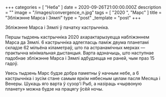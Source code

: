 +++
categories = [ "Неба" ]
date = 2020-09-26T21:00:00.000Z
description = ""
image = "/images/convergence_n.jpg"
tags = [ "2020 ", "Марс" ]
title = "Збліжэнне Марса і Зямлі"
type = "post"
_template = "post"
+++

Збліжэнне Марса і Зямлі ў пачатку кастрычніка.  
  
Першы тыдзень кастрычніка 2020 ахарактарызуецца набліжэннем Марса да Зямлі. 6 кастрычніка адлегласць паміж двума планетамі складзе 62 мільёна кіламетраў, што па астранамічных мерках — практычна мінімальная дыстанцыя. Варта адзначыць, што наступнае падобнае збліжэнне Марса і Зямлі адбудзецца не раней, чым праз 15 гадоў.  
  
Увесь тыдзень Марс будзе добра паметны ў начным небе, а 6 кастрычніка і зусім стане самым яркім нябесным целам пасля Месяца і Венеры. Шукаць яго варта ў сузор'і Рыб, а назіраць «чырвоную планету» можна будзе на працягу ўсёй ночы.
